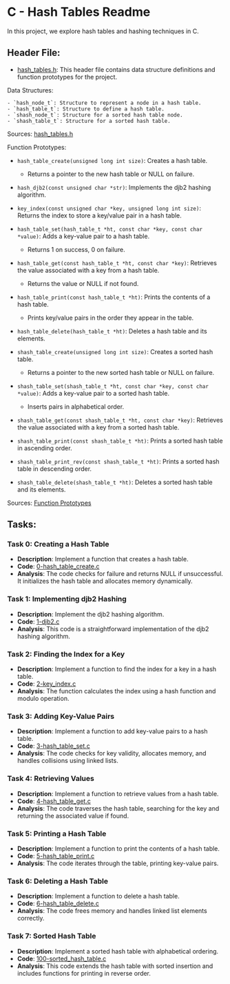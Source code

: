 # C - Hash Tables Readme

In this project, we explore hash tables and hashing techniques in C.

## Header File:

* [hash_tables.h](./hash_tables.h): This header file contains data structure definitions and function prototypes for the project.

Data Structures:
```
- `hash_node_t`: Structure to represent a node in a hash table.
- `hash_table_t`: Structure to define a hash table.
- `shash_node_t`: Structure for a sorted hash table node.
- `shash_table_t`: Structure for a sorted hash table.
```

Sources: [hash_tables.h](./hash_tables.h)

Function Prototypes:

- `hash_table_create(unsigned long int size)`: Creates a hash table.
  - Returns a pointer to the new hash table or NULL on failure.

- `hash_djb2(const unsigned char *str)`: Implements the djb2 hashing algorithm.

- `key_index(const unsigned char *key, unsigned long int size)`: Returns the index to store a key/value pair in a hash table.

- `hash_table_set(hash_table_t *ht, const char *key, const char *value)`: Adds a key-value pair to a hash table.
  - Returns 1 on success, 0 on failure.

- `hash_table_get(const hash_table_t *ht, const char *key)`: Retrieves the value associated with a key from a hash table.
  - Returns the value or NULL if not found.

- `hash_table_print(const hash_table_t *ht)`: Prints the contents of a hash table.
  - Prints key/value pairs in the order they appear in the table.

- `hash_table_delete(hash_table_t *ht)`: Deletes a hash table and its elements.

- `shash_table_create(unsigned long int size)`: Creates a sorted hash table.
  - Returns a pointer to the new sorted hash table or NULL on failure.

- `shash_table_set(shash_table_t *ht, const char *key, const char *value)`: Adds a key-value pair to a sorted hash table.
  - Inserts pairs in alphabetical order.

- `shash_table_get(const shash_table_t *ht, const char *key)`: Retrieves the value associated with a key from a sorted hash table.

- `shash_table_print(const shash_table_t *ht)`: Prints a sorted hash table in ascending order.

- `shash_table_print_rev(const shash_table_t *ht)`: Prints a sorted hash table in descending order.

- `shash_table_delete(shash_table_t *ht)`: Deletes a sorted hash table and its elements.

Sources: [Function Prototypes](./hash_tables.h)

## Tasks:

### Task 0: Creating a Hash Table
- **Description**: Implement a function that creates a hash table.
- **Code**: [0-hash_table_create.c](./0-hash_table_create.c)
- **Analysis**: The code checks for failure and returns NULL if unsuccessful. It initializes the hash table and allocates memory dynamically.

### Task 1: Implementing djb2 Hashing
- **Description**: Implement the djb2 hashing algorithm.
- **Code**: [1-djb2.c](./1-djb2.c)
- **Analysis**: This code is a straightforward implementation of the djb2 hashing algorithm.

### Task 2: Finding the Index for a Key
- **Description**: Implement a function to find the index for a key in a hash table.
- **Code**: [2-key_index.c](./2-key_index.c)
- **Analysis**: The function calculates the index using a hash function and modulo operation.

### Task 3: Adding Key-Value Pairs
- **Description**: Implement a function to add key-value pairs to a hash table.
- **Code**: [3-hash_table_set.c](./3-hash_table_set.c)
- **Analysis**: The code checks for key validity, allocates memory, and handles collisions using linked lists.

### Task 4: Retrieving Values
- **Description**: Implement a function to retrieve values from a hash table.
- **Code**: [4-hash_table_get.c](./4-hash_table_get.c)
- **Analysis**: The code traverses the hash table, searching for the key and returning the associated value if found.

### Task 5: Printing a Hash Table
- **Description**: Implement a function to print the contents of a hash table.
- **Code**: [5-hash_table_print.c](./5-hash_table_print.c)
- **Analysis**: The code iterates through the table, printing key-value pairs.

### Task 6: Deleting a Hash Table
- **Description**: Implement a function to delete a hash table.
- **Code**: [6-hash_table_delete.c](./6-hasb_table_delete.c)
- **Analysis**: The code frees memory and handles linked list elements correctly.

### Task 7: Sorted Hash Table
- **Description**: Implement a sorted hash table with alphabetical ordering.
- **Code**: [100-sorted_hash_table.c](./100-sorted_hash_table.c)
- **Analysis**: This code extends the hash table with sorted insertion and includes functions for printing in reverse order.